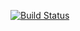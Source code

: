 [![Build Status](https://travis-ci.com/photonized/avo.svg?branch=master)](https://travis-ci.com/photonized/avo)
